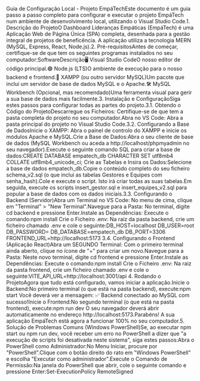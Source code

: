 Guia de Configuração Local - Projeto EmpáTechEste documento é um guia passo a passo completo para configurar e executar o projeto EmpáTech num ambiente de desenvolvimento local, utilizando o Visual Studio Code.1. Descrição do ProjetoO Dashboard Lideranças Empáticas (EmpáTech) é uma Aplicação Web de Página Única (SPA) completa, desenhada para a gestão integral de projetos de beneficência. A aplicação utiliza a tecnologia MERN (MySQL, Express, React, Node.js).2. Pré-requisitosAntes de começar, certifique-se de que tem os seguintes programas instalados no seu computador:SoftwareDescrição🖥️ Visual Studio CodeO nosso editor de código principal.🟢 Node.js (LTS)O ambiente de execução para o nosso backend e frontend.🐬 XAMPP (ou outro servidor MySQL)Um pacote que inclui um servidor de base de dados MySQL e o Apache.🛠️ MySQL Workbench (Opcional, mas recomendado)Uma ferramenta visual para gerir a sua base de dados mais facilmente.3. Instalação e ConfiguraçãoSiga estes passos para configurar todas as partes do projeto.3.1. Obtendo o Código do ProjetoDescarregue os Ficheiros: Certifique-se de que tem a pasta completa do projeto no seu computador.Abra no VS Code: Abra a pasta principal do projeto no Visual Studio Code.3.2. Configurando a Base de DadosInicie o XAMPP: Abra o painel de controlo do XAMPP e inicie os módulos Apache e MySQL.Crie a Base de Dados:Abra o seu cliente de base de dados (MySQL Workbench ou aceda a http://localhost/phpmyadmin no seu navegador).Execute o seguinte comando SQL para criar a base de dados:CREATE DATABASE empatech_db CHARACTER SET utf8mb4 COLLATE utf8mb4_unicode_ci;
Crie as Tabelas e Insira os Dados:Selecione a base de dados empatech_db.Copie o conteúdo completo do seu ficheiro schema_v2.sql (o que inclui as tabelas Gestores e Equipes com senha_hash).Cole e execute o script. Isto irá criar todas as suas tabelas.Em seguida, execute os scripts insert_gestor.sql e insert_equipes_v2.sql para popular a base de dados com os dados iniciais.3.3. Configurando o Backend (Servidor)Abra um Terminal no VS Code: No menu de cima, clique em "Terminal" > "New Terminal".Navegue para a Pasta: No terminal, digite cd backend e pressione Enter.Instale as Dependências: Execute o comando:npm install
Crie o Ficheiro .env: Na raiz da pasta backend, crie um ficheiro chamado .env e cole o seguinte:DB_HOST=localhost
DB_USER=root
DB_PASSWORD=
DB_DATABASE=empatech_db
DB_PORT=3306
FRONTEND_URL=http://localhost:5173
3.4. Configurando o Frontend (Aplicação React)Abra um SEGUNDO Terminal: Com o primeiro terminal ainda aberto, clique no ícone de "+" para criar um novo.Navegue para a Pasta: Neste novo terminal, digite cd frontend e pressione Enter.Instale as Dependências: Execute o comando:npm install
Crie o Ficheiro .env: Na raiz da pasta frontend, crie um ficheiro chamado .env e cole o seguinte:VITE_API_URL=http://localhost:3001/api
4. Rodando o ProjetoAgora que tudo está configurado, vamos iniciar a aplicação.Inicie o Backend:No primeiro terminal (o que está na pasta backend), execute:npm start
Você deverá ver a mensagem: ✅ Backend conectado ao MySQL com sucesso!Inicie o Frontend:No segundo terminal (o que está na pasta frontend), execute:npm run dev
O seu navegador deverá abrir automaticamente no endereço http://localhost:5173.Parabéns! A sua aplicação EmpáTech está agora a funcionar 100% no seu computador.5. Solução de Problemas Comuns (Windows PowerShell)Se, ao executar npm start ou npm run dev, você receber um erro no PowerShell a dizer que "a execução de scripts foi desativada neste sistema", siga estes passos:Abra o PowerShell como Administrador:No Menu Iniciar, procure por "PowerShell".Clique com o botão direito do rato em "Windows PowerShell" e escolha "Executar como administrador".Execute o Comando de Permissão:Na janela do PowerShell que abrir, cole o seguinte comando e pressione Enter:Set-ExecutionPolicy RemoteSigned
